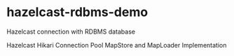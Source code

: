 # hazelcast-rdbms-demo
Hazelcast connection with RDBMS database

Hazelcast Hikari Connection Pool
MapStore and MapLoader Implementation
